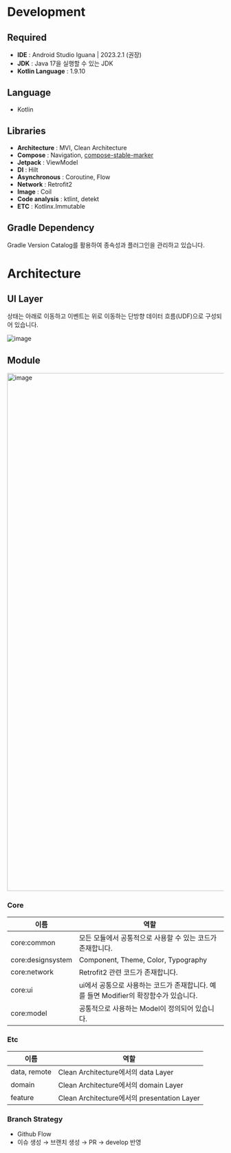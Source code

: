 # **Development**

## **Required**

- **IDE** : Android Studio Iguana | 2023.2.1 (권장)
- **JDK** : Java 17을 실행할 수 있는 JDK
- **Kotlin Language** : 1.9.10

## **Language**

- Kotlin

## **Libraries**

- **Architecture** : MVI, Clean Architecture
- **Compose** : Navigation, [compose-stable-marker](https://github.com/skydoves/compose-stable-marker)
- **Jetpack** : ViewModel
- **DI** : Hilt
- **Asynchronous** : Coroutine, Flow
- **Network** : Retrofit2
- **Image** : Coil
- **Code analysis** : ktlint, detekt
- **ETC** : Kotlinx.Immutable

## **Gradle Dependency**

Gradle Version Catalog를 활용하여 종속성과 플러그인을 관리하고 있습니다.

# **Architecture**

## UI Layer

상태는 아래로 이동하고 이벤트는 위로 이동하는 단방향 데이터 흐름(UDF)으로 구성되어 있습니다.

![image](https://github.com/jinukeu/programmingassignment/assets/81678959/fcb0dfe2-ee1a-410a-8feb-3c1c35e031ba)

## Module

<img width="1203" alt="image" src="https://github.com/jinukeu/itbook/assets/81678959/c235a570-6b4a-4654-8c6f-d4634e594213">


### Core

| 이름 | 역할 |
| --- | --- |
| core:common | 모든 모듈에서 공통적으로 사용할 수 있는 코드가 존재합니다. |
| core:designsystem | Component, Theme, Color, Typography |
| core:network | Retrofit2 관련 코드가 존재합니다. |
| core:ui | ui에서 공통으로 사용하는 코드가 존재합니다. 예를 들면 Modifier의 확장함수가 있습니다. |
| core:model | 공통적으로 사용하는 Model이 정의되어 있습니다. |

### Etc

| 이름 | 역할 |
| --- | --- |
| data, remote | Clean Architecture에서의 data Layer |
| domain | Clean Architecture에서의 domain Layer |
| feature | Clean Architecture에서의 presentation Layer |

### Branch Strategy

- Github Flow
- 이슈 생성 → 브랜치 생성 → PR → develop 반영
